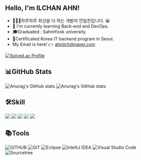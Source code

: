 ## Hello, I'm ILCHAN AHN!


- 👨🏻‍💻하루하루 최선을 다 하는 개발자 안일찬입니다. 😀
- 🌱 I'm currently learning Back-end and DevOps.
- 🎓Graduated : SahmYook university.
- 📜Certificated  Korea IT backend program in Seoul.
- My Email is here! 👉  ahnilch@naver.com

[![Solved.ac Profile](http://mazassumnida.wtf/api/v2/generate_badge?boj=aileebot)](https://solved.ac/aileebot/)
## 📊GitHub Stats 
![Anurag's GitHub stats](https://github-readme-stats.vercel.app/api?username=ahnilhuman2&theme=Gradient&show_icons=true) 
![Anurag's GitHub stats](https://github-readme-stats.vercel.app/api?username=ahnilhuman2&show_icons=true&theme=dark)

## 🛠Skill
<img src="https://img.shields.io/badge/Java-E34F26?style=flat&logo=Java&logoColor=white"/></a>
<img src="https://img.shields.io/badge/Spring-6DB33F?style=flat&logo=Spring&logoColor=white"/></a>
<img src="https://img.shields.io/badge/Spring Boot-6DB33F?style=flat&logo=Spring Boot&logoColor=white"/></a>
<img src="https://img.shields.io/badge/JUnit5-25A162?style=flat&logo=JUnit5&logoColor=white"/></a>
<img src="https://img.shields.io/badge/MySQL-4479A1?style=flat&logo=MySQL&logoColor=white"/></a>

## 📚Tools
![GITHUB](https://img.shields.io/badge/github-181717.svg?style=flat&logo=github&logoColor=white)
![GIT](https://img.shields.io/badge/git-F05032.svg?style=flat&logo=git&logoColor=white)
![Eclipse](https://img.shields.io/badge/Eclipse-FE7A16.svg?style=flat&logo=Eclipse&logoColor=white)
![IntelliJ IDEA](https://img.shields.io/badge/IntelliJIDEA-000000.svg?style=flat&logo=intellij-idea&logoColor=white)
![Visual Studio Code](https://img.shields.io/badge/Visual%20Studio%20Code-0078d7.svg?style=flat&logo=visual-studio-code&logoColor=white)
![Sourcetree](https://img.shields.io/badge/Sourcetree-0052CC.svg?style=flat&logo=Sourcetree&logoColor=white)


